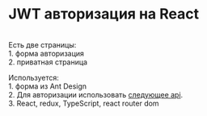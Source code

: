 # JWT авторизация на React <br/>

 <br/>
Есть две страницы: <br/>
	1. форма авторизация <br/>
	2. приватная страница <br/>

Используется: <br/> 1. форма из Ant Design <br/> 2. Для авторизации использовать <a href="https://dummyjson.com/">следующее api</a>. <br/> 3. React, redux, TypeScript, react router dom <br/>
